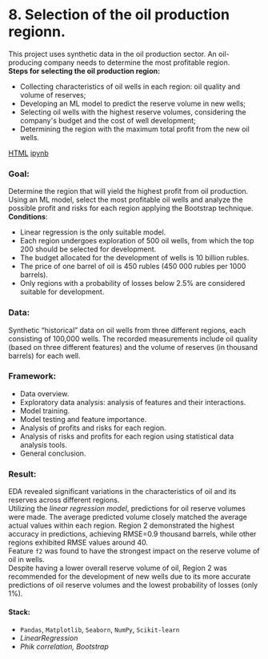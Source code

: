 # 8. Selection of the oil production regionn.
This project uses synthetic data in the oil production sector. An oil-producing company needs to determine the most profitable region.<br>
**Steps for selecting the oil production region:**
-	Collecting characteristics of oil wells in each region: oil quality and volume of reserves;
-	Developing an ML model to predict the reserve volume in new wells;
-	Selecting oil wells with the highest reserve volumes, considering the company's budget and the cost of well development;
-	Determining the region with the maximum total profit from the new oil wells.

[HTML](8_oil.html) [ipynb](8_oil.ipynb)

### Goal: 
Determine the region that will yield the highest profit from oil production. Using an ML model, select the most profitable oil wells and analyze the possible profit and risks for each region applying the Bootstrap technique.<br>
**Conditions**:
-	Linear regression is the only suitable model.
-	Each region undergoes exploration of 500 oil wells, from which the top 200 should be selected for development.
-	The budget allocated for the development of wells is 10 billion rubles.
-	The price of one barrel of oil is 450 rubles (450 000 rubles per 1000 barrels).
-	Only regions with a probability of losses below 2.5% are considered suitable for development.

### Data:
Synthetic “historical” data on oil wells from three different regions, each consisting of 100,000 wells. The recorded measurements include oil quality (based on three different features) and the volume of reserves (in thousand barrels) for each well.

### Framework:
-	Data overview.
-	Exploratory data analysis: analysis of features and their interactions.
-	Model training.
-	Model testing and feature importance.
-	Analysis of profits and risks for each region.
-	Analysis of risks and profits for each region using statistical data analysis tools.
-	General conclusion.

### Result:
EDA revealed significant variations in the characteristics of oil and its reserves across different regions.<br>
Utilizing the *linear regression model*, predictions for oil reserve volumes were made. The average predicted volume closely matched the average actual values within each region. Region 2 demonstrated the highest accuracy in predictions, achieving RMSE=0.9 thousand barrels, while other regions exhibited RMSE values around 40.<br>
Feature `f2` was found to have the strongest impact on the reserve volume of oil in wells.<br>
Despite having a lower overall reserve volume of oil, Region 2 was recommended for the development of new wells due to its more accurate predictions of oil reserve volumes and the lowest probability of losses (only 1%).

#### Stack: 
- `Pandas`, `Matplotlib`, `Seaborn`, `NumPy`, `Scikit-learn`
-  *LinearRegression*
-  *Phik correlation, Bootstrap*
